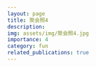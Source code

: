 ```yaml
---
layout: page
title: 聚会照4
description: 
img: assets/img/聚会照4.jpg
importance: 4
category: fun
related_publications: true
---
```



